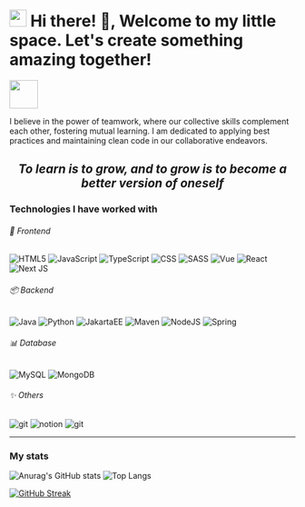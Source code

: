 <h1> <img src="https://emojis.slackmojis.com/emojis/images/1563480763/5999/meow_party.gif?1563480763" width="30"> Hi there! 👋, Welcome to my little space. Let's create something amazing together! </h1>
 <img src="https://github.com/YactayoC/YactayoC/assets/89726167/95e3851c-eea5-4458-b62e-d061ea5c495d" width="50">
 
<p>
  I believe in the power of teamwork, where our collective skills complement each other, fostering mutual learning. I am dedicated to applying best practices and maintaining clean code in our collaborative endeavors.
</p>
<h2 align="center"> <i> To learn is to grow, and to grow is to become a better version of oneself </i></h2>

<h3>Technologies I have worked with</h3>

<h6>🎨 Frontend </h6>

<p>
  <img alt="HTML5" src="https://img.shields.io/badge/-HTML5-E34F26?style=flat-curve&logo=html5&logoColor=white" />
  <img alt="JavaScript" src="https://img.shields.io/badge/-JavaScript-f0db4f?style=flat-curve&logo=javascript&logoColor=white" />
  <img alt="TypeScript" src="https://img.shields.io/badge/TypeScript-3178C6?logo=TypeScript&logoColor=FFF&style=flat-curve" />
  <img alt="CSS" src="https://camo.githubusercontent.com/b5ee97fcef479c7e408d268fbf0646b31b585d4c8c13eb7e4fa3f8bc1128c1f1/68747470733a2f2f696d672e736869656c64732e696f2f62616467652f2d4353532d3236346465343f7374796c653d666c61742d6375727665266c6f676f3d63737333266c6f676f436f6c6f723d7768697465" />
  <img alt="SASS" src="https://img.shields.io/badge/-Sass-c76494?style=flat-curve&logo=sass&logoColor=white" />
  <img alt="Vue" src="https://img.shields.io/badge/Vue.js-179f50?style=flat-curve&logo=vuedotjs&logoColor=white" />
  <img alt="React" src="https://img.shields.io/badge/-React-45b8d8?style=flat-curve&logo=react&logoColor=white" />
  <img alt="Next JS" src="https://img.shields.io/badge/Next-black?style=flat-curve&logo=next.js&logoColor=white" />
</p>

<h6>📦 Backend </h6>
<p>
  <img alt="Java" src="https://img.shields.io/badge/Java-ED8B00?style=for-the-curve&logo=java&logoColor=white" />
  <img alt="Python" src="https://img.shields.io/badge/Python-3776AB?style=for-the-curve&logo=python&logoColor=white" />
  <img alt="JakartaEE" src="https://img.shields.io/badge/-JakartaEE-eb8125?style=flat-curve&logo=jakarta&logoColor=white" />
  <img alt="Maven" src="https://img.shields.io/badge/-Maven-a7215b?style=flat-curve&logo=apache&logoColor=white" />
  <img alt="NodeJS" src="https://img.shields.io/badge/-Node.js-43853D?style=flat-curve&logo=node.js&logoColor=white" />
  <img alt="Spring" src="https://img.shields.io/badge/Spring-%236DB33F.svg?style=for-the-curve&logo=spring&logoColor=white&Color=white" />
</p>

<h6>📊 Database </h6>
<p>
  <img alt="MySQL" src="https://img.shields.io/badge/-MySql-f29111?style=flat-curve&logo=mysql&logoColor=white" />
  <img alt="MongoDB" src="https://camo.githubusercontent.com/d64283da7b8617036dc6f86bd9519077e5f5b07efb5ba3005d888dd394b43004/68747470733a2f2f696d672e736869656c64732e696f2f62616467652f2d4d6f6e676f44422d3133616135323f7374796c653d666c61742d6375727665266c6f676f3d6d6f6e676f6462266c6f676f436f6c6f723d7768697465" />
</p>

<h6> ✨ Others </h6>
<p>
  <img alt="git" src="https://img.shields.io/badge/-Git-F05032?style=flat-curve&logo=git&logoColor=white" />
  <img alt="notion" src="https://camo.githubusercontent.com/70346579fbb193407ebfd2b86fa1cb1e3614fa13ffbdb34e84799003b8f8e2dc/68747470733a2f2f696d672e736869656c64732e696f2f62616467652f2d4e6f74696f6e2d3766376637663f7374796c653d666c61742d6375727665266c6f676f3d6e6f74696f6e266c6f676f436f6c6f723d7768697465" />
  <img alt="git" src="https://img.shields.io/badge/Docker-%230db7ed.svg?style=flat-curve&logo=docker&logoColor=white" />
</p>


--- 

<h3>My stats</h3>
<p>

  ![Anurag's GitHub stats](https://github-readme-stats.vercel.app/api?username=YactayoC&hide=contribs&count_private=true&show_icons=true&theme=shades-of-purple)
  ![Top Langs](https://github-readme-stats.vercel.app/api/top-langs/?username=YactayoC&layout=compact&show_icons=true&theme=shades-of-purple)
</p>


[![GitHub Streak](https://github-readme-streak-stats.herokuapp.com?user=YactayoC&theme=radical&hide_border=true&date_format=M%20j%5B%2C%20Y%5D)](https://git.io/streak-stats)

